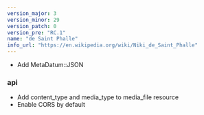```yaml
---
version_major: 3
version_minor: 29
version_patch: 0
version_pre: "RC.1"
name: "de Saint Phalle"
info_url: "https://en.wikipedia.org/wiki/Niki_de_Saint_Phalle"
---
```


- Add MetaDatum::JSON

### api

- Add content_type and media_type to media_file resource
- Enable CORS by default
